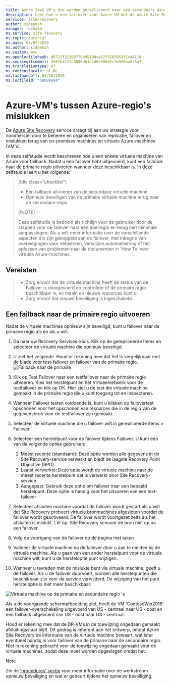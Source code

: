 ```yaml
---
title: Azure IaaS VM's die worden gerepliceerd naar een secundaire Azure-regio voor herstel na noodgeval met de Azure Site Recovery-service mislukt.
description: Leer hoe u een failover voor Azure-VM met de Azure Site Recovery-service.
services: site-recovery
author: sideeksh
manager: rochakm
ms.service: site-recovery
ms.topic: tutorial
ms.date: 03/07/2019
ms.author: sideeksh
ms.custom: mvc
ms.openlocfilehash: d8721f313907f0e0519dca52f5565853f1c44110
ms.sourcegitcommit: 2d0fb4f3fc8086d61e2d8e506d5c2b930ba525a7
ms.translationtype: HT
ms.contentlocale: nl-NL
ms.lasthandoff: 03/18/2019
ms.locfileid: "58089694"
---
```

# <a name="fail-back-azure-vms-between-azure-regions"></a>Azure-VM's tussen Azure-regio's mislukken

De [Azure Site Recovery](site-recovery-overview.md) service draagt bij aan uw strategie voor noodherstel door te beheren en organiseren van replicatie, failover en mislukken terug van on-premises machines en virtuele Azure-machines (VM's).

In deze zelfstudie wordt beschreven hoe u een enkele virtuele machine van Azure voor failback. Nadat u een failover hebt uitgevoerd, kunt een failback naar de primaire regio uitvoeren wanneer deze beschikbaar is. In deze zelfstudie leert u het volgende:

> [!div class="checklist"]
> 
> * Een failback uitvoeren van de secundaire virtuele machine
> * Opnieuw beveiligen van de primaire virtuele machine terug naar de secundaire regio
> 
> [!NOTE]
> 
> Deze zelfstudie is bedoeld als richtlijn voor de gebruiker door de stappen voor de failover naar een doelregio en terug met minimale aanpassingen; Als u wilt meer informatie over de verschillende aspecten die zijn gekoppeld aan de failover, met inbegrip van overwegingen voor netwerken, verwijzen automatisering of het oplossen van problemen naar de documenten in 'How To' voor virtuele Azure-machines.

## <a name="prerequisites"></a>Vereisten

> * Zorg ervoor dat de virtuele machine heeft de status van de Failover is doorgevoerd en controleer of de primaire regio beschikbaar is, en maakt en nieuwe resources kunt u.
> * Zorg ervoor dat nieuwe beveiliging is ingeschakeld.

## <a name="fail-back-to-the-primary-region"></a>Een failback naar de primaire regio uitvoeren

Nadat de virtuele machines opnieuw zijn beveiligd, kunt u failover naar de primaire regio als en als u wilt.

1. Ga naar uw Recovery Services-kluis. Klik op de gerepliceerde Items en selecteer de virtuele machine die opnieuw beveiligd.

2. U ziet het volgende. Houd er rekening mee dat het is vergelijkbaar met de blade voor test-failover en failover van de primaire regio.
![Failback naar de primaire](./media/site-recovery-azure-to-azure-failback/azure-to-azure-failback.png)

3. Klik op Test Failover naar een testfailover naar de primaire regio uitvoeren. Kies het herstelpunt en het Virtueelnetwerk voor de testfailover en klik op OK. Hier ziet u de test die virtuele machine gemaakt in de primaire regio die u kunt toegang tot en inspecteren.

4. Wanneer Failover testen voldoende is, kunt u klikken op failovertest opschonen voor het opschonen van resources die in de regio van de gegevensbron voor de testfailover zijn gemaakt.

5. Selecteer de virtuele machine die u failover wilt in gerepliceerde items > Failover.

6. Selecteer een herstelpunt voor de failover tijdens Failover. U kunt een van de volgende opties gebruiken:
    1. Meest recente (standaard): Deze optie worden alle gegevens in de Site Recovery-service verwerkt en biedt de laagste Recovery Point Objective (RPO)
    2. Laatst verwerkte: Deze optie wordt de virtuele machine naar de meest recente herstelpunt dat is verwerkt door Site Recovery-service
    3. Aangepast: Gebruik deze optie om failover naar een bepaald herstelpunt. Deze optie is handig voor het uitvoeren van een test-failover

7. Selecteer afsluiten machine voordat de failover wordt gestart als u wilt dat Site Recovery probeert virtuele bronmachines afgesloten voordat de failover wordt geactiveerd. De failover wordt voortgezet zelfs als het afsluiten is mislukt. Let op: Site Recovery schoont de bron niet op na een failover.

8. Volg de voortgang van de failover op de pagina met taken

9. Valideer de virtuele machine na de failover door u aan te melden bij de virtuele machine. Als u gaan van een ander herstelpunt voor de virtuele machine wilt, kunt u de hersteloptie punt wijzigen.

10. Wanneer u tevreden met de mislukte bent via virtuele machine, geeft u de failover. Als u de failover doorvoert, worden alle herstelpunten die beschikbaar zijn voor de service verwijderd. De wijziging van het punt hersteloptie is niet meer beschikbaar.

![Virtuele machine op de primaire en secundaire regio 's](./media/site-recovery-azure-to-azure-failback/azure-to-azure-failback-vm-view.png)

Als u de voorgaande schermafbeelding ziet, heeft de VM 'ContosoWin2016' een failover-overschakeling uitgevoerd van US - centraal naar US - oost en een failback uitgevoerd van US - oost naar US - centraal.

Houd er rekening mee dat de DR-VMs in de toewijzing ongedaan gemaakt afsluitingsstaat blijft. Dit gedrag is inherent aan het ontwerp, omdat Azure Site Recovery de informatie van de virtuele machine bewaart, wat later eventueel handig is voor failover van de primaire naar de secundaire regio. Niet in rekening gebracht voor de toewijzing ongedaan gemaakt voor de virtuele machines, zodat deze moet worden opgeslagen omdat het.

> [!NOTE]
> Zie de ['procedures' sectie](https://docs.microsoft.com/azure/site-recovery/azure-to-azure-how-to-reprotect#what-happens-during-reprotection) voor meer informatie over de werkstroom opnieuw beveiliging en wat er gebeurt tijdens het opnieuw beveiliging.

